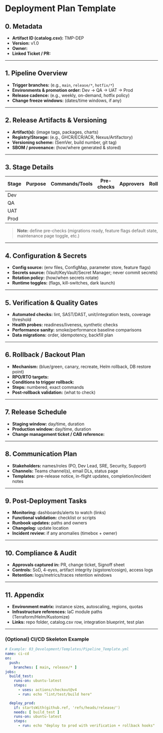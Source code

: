 # Deployment Plan Template

## 0. Metadata
- **Artifact ID (catalog.csv):** TMP-DEP  
- **Version:** v1.0  
- **Owner:**  
- **Linked Ticket / PR:**  

---

## 1. Pipeline Overview
- **Trigger branches:** (e.g., `main`, `release/*`, `hotfix/*`)
- **Environments & promotion order:** Dev → QA → UAT → Prod
- **Release cadence:** (e.g., weekly, on-demand, hotfix policy)
- **Change freeze windows:** (dates/time windows, if any)

---

## 2. Release Artifacts & Versioning
- **Artifact(s):** (image tags, packages, charts)
- **Registry/Storage:** (e.g., GHCR/ECR/ACR, Nexus/Artifactory)
- **Versioning scheme:** (SemVer, build number, git tag)
- **SBOM / provenance:** (how/where generated & stored)

---

## 3. Stage Details
| Stage | Purpose | Commands/Tools | Pre-checks | Approvers | Rollback |
|--------|----------|----------------|-------------|-----------|-----------|
| Dev    |          |                |             |           |           |
| QA     |          |                |             |           |           |
| UAT    |          |                |             |           |           |
| Prod   |          |                |             |           |           |

> **Note:** define pre-checks (migrations ready, feature flags default state, maintenance page toggle, etc.)

---

## 4. Configuration & Secrets
- **Config source:** (env files, ConfigMap, parameter store, feature flags)
- **Secrets source:** (Vault/KeyVault/Secret Manager; never commit secrets)
- **Rotation policy:** (how/when secrets rotate)
- **Runtime toggles:** (flags, kill-switches, dark launch)

---

## 5. Verification & Quality Gates
- **Automated checks:** lint, SAST/DAST, unit/integration tests, coverage threshold
- **Health probes:** readiness/liveness, synthetic checks
- **Performance sanity:** smoke/performance baseline comparisons
- **Data migrations:** order, idempotency, backfill plan

---

## 6. Rollback / Backout Plan
- **Mechanism:** (blue/green, canary, recreate, Helm rollback, DB restore point)
- **RPO/RTO targets:**  
- **Conditions to trigger rollback:**  
- **Steps:** numbered, exact commands
- **Post-rollback validation:** (what to check)

---

## 7. Release Schedule
- **Staging window:** day/time, duration  
- **Production window:** day/time, duration  
- **Change management ticket / CAB reference:**  

---

## 8. Communication Plan
- **Stakeholders:** names/roles (PO, Dev Lead, SRE, Security, Support)  
- **Channels:** Teams channel(s), email DLs, status page  
- **Templates:** pre-release notice, in-flight updates, completion/incident notes

---

## 9. Post-Deployment Tasks
- **Monitoring:** dashboards/alerts to watch (links)  
- **Functional validation:** checklist or scripts  
- **Runbook updates:** paths and owners  
- **Changelog:** update location  
- **Incident review:** if any anomalies (timebox + owner)

---

## 10. Compliance & Audit
- **Approvals captured in:** PR, change ticket, Signoff sheet  
- **Controls:** SoD, 4-eyes, artifact integrity (sigstore/cosign), access logs  
- **Retention:** logs/metrics/traces retention windows  

---

## 11. Appendix
- **Environment matrix:** instance sizes, autoscaling, regions, quotas  
- **Infrastructure references:** IaC module paths (Terraform/Helm/Kustomize)  
- **Links:** repo folder, catalog.csv row, integration blueprint, test plan  

---

### (Optional) CI/CD Skeleton Example
```yaml
# Example: 03_Development/Templates/Pipeline_Template.yml
name: ci-cd
on:
  push:
    branches: [ main, release/* ]
jobs:
  build_test:
    runs-on: ubuntu-latest
    steps:
      - uses: actions/checkout@v4
      - run: echo "lint/test/build here"

  deploy_prod:
    if: startsWith(github.ref, 'refs/heads/release/')
    needs: [ build_test ]
    runs-on: ubuntu-latest
    steps:
      - run: echo "deploy to prod with verification + rollback hooks"

